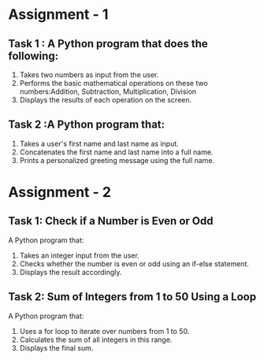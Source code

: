 # Assignment - 1

## Task 1 : A Python program that does the following:

1.  Takes two numbers as input from the user.
2.  Performs the basic mathematical operations on these two numbers:Addition, Subtraction, Multiplication, Division
3.  Displays the results of each operation on the screen.


## Task 2 :A Python program that:

1.  Takes a user's first name and last name as input.
2.  Concatenates the first name and last name into a full name.
3.  Prints a personalized greeting message using the full name.

#

# Assignment - 2

## Task 1: Check if a Number is Even or Odd
A Python program that:
1. 	Takes an integer input from the user.
2. 	Checks whether the number is even or odd using an if-else statement.
3. 	Displays the result accordingly.

## Task 2: Sum of Integers from 1 to 50 Using a Loop
A Python program that:
1.   Uses a for loop to iterate over numbers from 1 to 50.
2.   Calculates the sum of all integers in this range.
3.   Displays the final sum.


